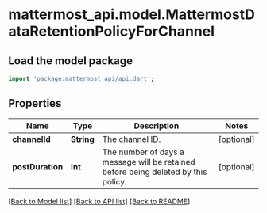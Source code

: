 # mattermost_api.model.MattermostDataRetentionPolicyForChannel

## Load the model package
```dart
import 'package:mattermost_api/api.dart';
```

## Properties
Name | Type | Description | Notes
------------ | ------------- | ------------- | -------------
**channelId** | **String** | The channel ID. | [optional] 
**postDuration** | **int** | The number of days a message will be retained before being deleted by this policy. | [optional] 

[[Back to Model list]](../README.md#documentation-for-models) [[Back to API list]](../README.md#documentation-for-api-endpoints) [[Back to README]](../README.md)


